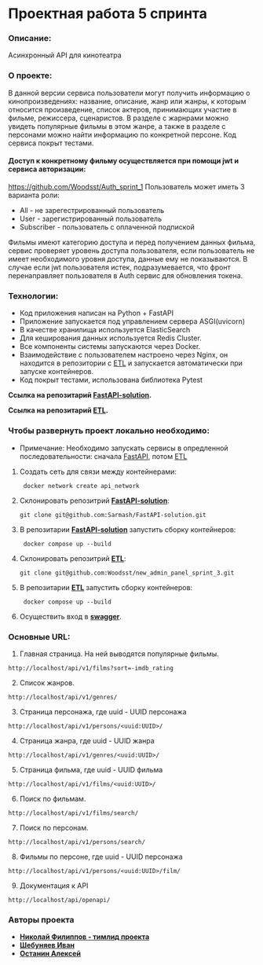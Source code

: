 # Проектная работа 5 спринта

### Описание:
Асинхронный API для кинотеатра

### О проекте:
В данной версии сервиса пользователи могут получить информацию о кинопроизведениях: название, описание, жанр или жанры, 
к которым относится произведение, список актеров, принимающих участие в фильме, режиссера, сценаристов. В разделе с жарнрами
можно увидеть популярные фильмы в этом жанре, а также в разделе с персонами можно найти информацию по конкретной персоне.
Код сервиса покрыт тестами.
#### Доступ к конкретному фильму осуществляется при помощи jwt и сервиса авторизации:
https://github.com/Woodsst/Auth_sprint_1
Пользователь может иметь 3 варианта роли:

- All - не зарегестрированный пользователь
- User - зарегистрированный пользователь
- Subscriber - пользователь с оплаченной подпиской

Фильмы имеют категорию доступа и перед получением данных фильма, сервис проверяет уровень доступа пользователя,
если пользователь не имеет необходимого уровня доступа, данные ему не показываются.
В случае если jwt пользователя истек, подразумевается, что фронт перенаправляет пользователя в Auth сервис для обновления токена.

### Технологии:
- Код приложения написан на Python + FastAPI
- Приложение запускается под управлением сервера ASGI(uvicorn)
- В качестве хранилища используется ElasticSearch
- Для кеширования данных используется Redis Cluster.
- Все компоненты системы запускаются через Docker.
- Взаимодействие с пользователем настроено через Nginx,
он находится в репозитории с [ETL](https://github.com/Woodsst/new_admin_panel_sprint_3)
и запускается автоматически при запуске контейнеров.
- Код покрыт тестами, использована библиотека Pytest

**Ссылка на репозитарий [FastAPI-solution](https://github.com/Sarmash/FastAPI-solution).**

**Ссылка на репозитарий [ETL](https://github.com/Woodsst/new_admin_panel_sprint_3).**

### Чтобы развернуть проект локально необходимо:
* Примечание: Необходимо запускать сервисы в опредленной последовательности:
сначала [FastAPI](https://github.com/Sarmash/FastAPI-solution), потом [ETL](https://github.com/Woodsst/new_admin_panel_sprint_3)
1. Создать сеть для связи между контейнерами:
   ```commandline
    docker network create api_network
   ```
2. Склонировать репозитрий **[FastAPI-solution](https://github.com/Sarmash/FastAPI-solution)**:
   ```commandline
   git clone git@github.com:Sarmash/FastAPI-solution.git
   ```
3. В репозитарии **[FastAPI-solution](https://github.com/Sarmash/FastAPI-solution)** запустить сборку контейнеров:
   ```commandline
    docker compose up --build
   ```
4. Склонировать репозитрий **[ETL](https://github.com/Woodsst/new_admin_panel_sprint_3)**:
   ```commandline
   git clone git@github.com:Woodsst/new_admin_panel_sprint_3.git
   ```
5. В репозитарии **[ETL](https://github.com/Woodsst/new_admin_panel_sprint_3)** запустить сборку контейнеров:
   ```commandline
    docker compose up --build
   ```
6. Осуществить вход в **[swagger](http://localhost/api/openapi)**.

### Основные URL:

1. Главная страница. На ней выводятся популярные фильмы.

```
http://localhost/api/v1/films?sort=-imdb_rating
```
2. Список жанров.
```
http://localhost/api/v1/genres/
```
3. Страница персонажа, где uuid - UUID персонажа
```
http://localhost/api/v1/persons/<uuid:UUID>/
```
4. Страница жанра, где uuid - UUID жанра
```
http://localhost/api/v1/genres/<uuid:UUID>/
```
5. Страница фильма, где uuid - UUID фильма
```
http://localhost/api/v1/films/<uuid:UUID>/
```
6. Поиск по фильмам.
```
http://localhost/api/v1/films/search/
```
7. Поиск по персонам.
```
http://localhost/api/v1/persons/search/
```
8. Фильмы по персоне, где uuid - UUID персонажа
```
http://localhost/api/v1/persons/<uuid:UUID>/film/
```
9. Документация к API
```
http://localhost/api/openapi/
```
### Авторы проекта

* [**Николай Филиппов - тимлид проекта**](https://github.com/Sarmash)
* [**Шебуняев Иван**](https://github.com/Woodsst)
* [**Останин Алексей**](https://github.com/A1exit)
